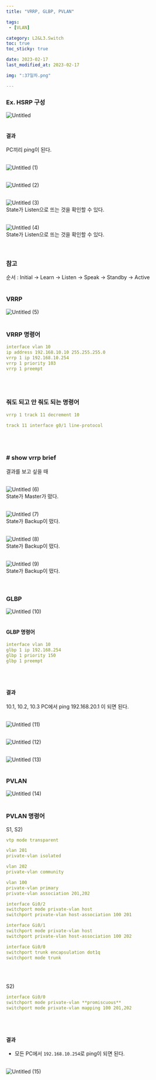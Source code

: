 ```yaml
---
title: "VRRP, GLBP, PVLAN"

tags:
 - [VLAN]

category: L2&L3.Switch
toc: true
toc_sticky: true

date: 2023-02-17
last_modified_at: 2023-02-17

img: ":37일차.png"

---
```


<!-- outline-start -->


### Ex. HSRP 구성<br/>

![Untitled](https://user-images.githubusercontent.com/117553252/219832479-c30ff229-6b8a-43d5-b2f2-217f4a284538.png)
<br/><br/>

#### 결과<br/>

PC끼리 ping이 된다.<br/><br/>

![Untitled (1)](https://user-images.githubusercontent.com/117553252/219832433-963d488e-492f-4299-8eb2-c792fc4cf33d.png)
<br/><br/>

![Untitled (2)](https://user-images.githubusercontent.com/117553252/219832438-b44a8bf3-6bbb-429a-9006-1e6c4a4d61cb.png)
<br/><br/>

![Untitled (3)](https://user-images.githubusercontent.com/117553252/219832441-ed3c8718-3f22-4151-9476-37be9b6b08ec.png)
<br/>State가 Listen으로 뜨는 것을 확인할 수 있다.<br/><br/>

![Untitled (4)](https://user-images.githubusercontent.com/117553252/219832444-6d7fc2ae-06e9-4e5e-991f-6fefc2e087e8.png)
<br/>State가 Listen으로 뜨는 것을 확인할 수 있다.<br/><br/><br/>


### 참고<br/>

순서 : Initial -> Learn -> Listen -> Speak -> Standby -> Active<br/><br/>


### VRRP<br/>

![Untitled (5)](https://user-images.githubusercontent.com/117553252/219832446-b487acbb-fa50-4bdf-b336-a0d285e3712c.png)
<br/><br/>

### VRRP 명령어<br/>

```yaml
interface vlan 10
ip address 192.168.10.10 255.255.255.0
vrrp 1 ip 192.168.10.254
vrrp 1 priority 103
vrrp 1 preempt
```
<br/><br/>

### 줘도 되고 안 줘도 되는 명령어<br/>

```yaml
vrrp 1 track 11 decrement 10

track 11 interface g0/1 line-protocol
```
<br/><br/>

### # show vrrp brief<br/>

결과를 보고 싶을 때<br/><br/>


![Untitled (6)](https://user-images.githubusercontent.com/117553252/219832451-a623c39b-f910-4c8a-b304-ac8283d0c49e.png)
<br/>State가 Master가 떴다.<br/><br/>

![Untitled (7)](https://user-images.githubusercontent.com/117553252/219832454-9204df4c-5323-4aef-bda1-2048a397df74.png)
<br/>State가 Backup이 떴다.<br/><br/>

![Untitled (8)](https://user-images.githubusercontent.com/117553252/219832456-25b7854b-a291-417f-a54b-4f38fbfa35d1.png)
<br/>State가 Backup이 떴다.<br/><br/>

![Untitled (9)](https://user-images.githubusercontent.com/117553252/219832459-25515694-297e-49d9-b611-631316a915fe.png)
<br/>State가 Backup이 떴다.<br/><br/><br/>



### GLBP<br/>

![Untitled (10)](https://user-images.githubusercontent.com/117553252/219832463-15e83e70-74e2-4e0e-a8fe-5b7b383b86ee.png)
<br/><br/>

#### GLBP 명령어<br/>

```yaml
interface vlan 10
glbp 1 ip 192.168.254
glbp 1 priority 150
glbp 1 preempt
```
<br/><br/>


#### 결과<br/>

10.1, 10.2, 10.3 PC에서 ping 192.168.20.1 이 되면 된다. <br/><br/>


![Untitled (11)](https://user-images.githubusercontent.com/117553252/219832465-e2e089c8-baaa-42bc-8994-2a5e35db963d.png)
<br/><br/>

![Untitled (12)](https://user-images.githubusercontent.com/117553252/219832468-989d21f4-7132-4d81-b602-3c35525282c0.png)
<br/><br/>

![Untitled (13)](https://user-images.githubusercontent.com/117553252/219832470-464e74cf-88fe-4c29-83a6-c0d0d3ae6160.png)
<br/><br/>


### PVLAN<br/>

![Untitled (14)](https://user-images.githubusercontent.com/117553252/219832473-a2cb0f3a-c41a-48ca-ba52-57759296d496.png)
<br/><br/>

### PVLAN 명령어<br/>

S1, S2)<br/>
```yaml
vtp mode transparent

vlan 201
private-vlan isolated

vlan 202
private-vlan community

vlan 100
private-vlan primary
private-vlan association 201,202

interface Gi0/2
switchport mode private-vlan host
switchport private-vlan host-association 100 201

interface Gi0/1
switchport mode private-vlan host
switchport private-vlan host-association 100 202

interface Gi0/0
switchport trunk encapsulation dot1q
switchport mode trunk
```
<br/><br/>

S2)<br/>
```yaml
interface Gi0/0
switchport mode private-vlan **promiscuous**
switchport mode private-vlan mapping 100 201,202
```
<br/><br/>

#### 결과<br/>

- 모든 PC에서 `192.168.10.254`로 ping이 되면 된다.<br/><br/>

![Untitled (15)](https://user-images.githubusercontent.com/117553252/219832476-5695ef0c-6226-4133-98ae-881f2279ede3.png)
<br/><br/><br/>

